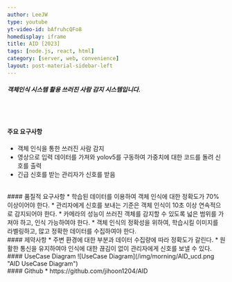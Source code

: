 ```yaml
---
author: LeeJW
type: youtube
yt-video-id: bAfruhcQFo8
homedisplay: iframe
title: AID [2023]
tags: [node.js, react, html]
category: [server, web, convenience]
layout: post-material-sidebar-left
---
```

##### 객체인식 시스템 활용 쓰러진 사람 감지 시스템입니다.
<br><br>
#### 주요 요구사항
* 객체 인식을 통한 쓰러진 사람 감지
* 영상으로 입력 데이터를 가져와 yolov5를 구동하여 가중치에 대한 코드를 돌려 신호를 출력
* 긴급 신호를 받는 관리자가 신호를 받음



<br>
#### 품질적 요구사항
* 학습된 데이터를 이용하여 객체 인식에 대한 정확도가 70% 이상이어야 한다.
* 관리자에게 신호를 보내는 기준은 객체 인식이 10초 이상 연속적으로 감지되어야 한다.
* 카메라의 성능이 쓰러진 객체를 감지할 수 있도록 넓은 범위를 가져야 하고, 인식 가능하여야 한다.
* 객체 인식의 정확성을 위하여, 학습시킬 이미지를 라벨링하고, 많고 정확한 데이터를 수집하여야 한다.


<br>
#### 제약사항
* 주변 환경에 대한 부분과 데이터 수집량에 따라 정확도가 갈린다. 
* 원활한 통신을 유지하여야 인식에 대한 끊김이 없이 관리자에게 신호를 보낼 수 있다.


<br>
#### UseCase Diagram
![UseCase Diagram](/img/morning/AID_ucd.png "AID UseCase Diagram")

<br>
#### Github
* https://github.com/jihoon1204/AID
